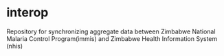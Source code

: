# interop
Repository for synchronizing aggregate data between Zimbabwe National Malaria Control Program(immis) and Zimbabwe Health Information System (nhis)   
